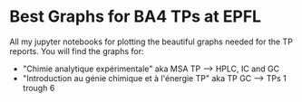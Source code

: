 # Best Graphs for BA4 TPs at EPFL
All my jupyter notebooks for plotting the beautiful graphs needed for the TP reports. You will find the graphs for:

 - "Chimie analytique expérimentale" aka MSA TP --> HPLC, IC and GC
 - "Introduction au génie chimique et à l'énergie TP" aka TP GC --> TPs 1 trough 6
